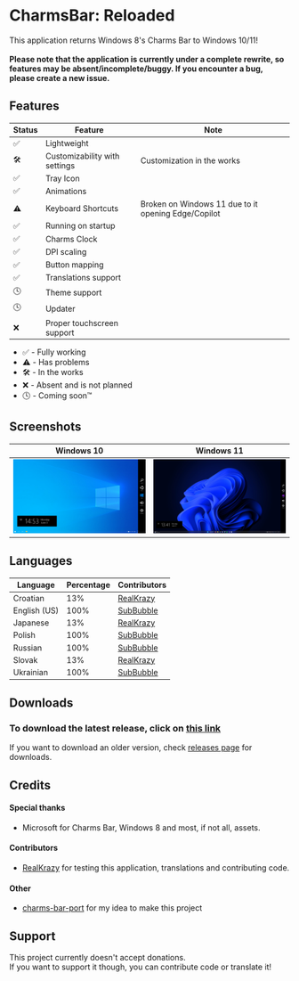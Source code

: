 # CharmsBar: Reloaded
This application returns Windows 8's Charms Bar to Windows 10/11!<br><br>
**Please note that the application is currently under a complete rewrite, so features may be absent/incomplete/buggy. If you encounter a bug, please create a new issue.**

## Features
| Status      | Feature      | Note |
| ------------- | ------------- | ------------- |
| ✅ | Lightweight |
| 🛠️ | Customizability with settings | Customization in the works |
| ✅ | Tray Icon |
| ✅ | Animations |
| ⚠️ | Keyboard Shortcuts | Broken on Windows 11 due to it opening Edge/Copilot |
| ✅ | Running on startup |
| ✅ | Charms Clock |
| ✅ | DPI scaling |
| ✅ | Button mapping |
| ✅ | Translations support |
| 🕓 | Theme support |
| 🕓 | Updater |
| ❌ | Proper touchscreen support |
- ✅ - Fully working
- ⚠️ - Has problems
- 🛠️ - In the works
- ❌ - Absent and is not planned
- 🕓 - Coming soon™

## Screenshots
| Windows 10 | Windows 11 |
| ------------- | ------------- |
| <img src="/Media/Win10Preview.png"> | <img src="/Media/Win11Preview.jpg"> |

## Languages
| Language | Percentage | Contributors |
| ------------- | ------------- | ------------- |
| Croatian | 13% | <a href="https://github.com/RealKrazy">RealKrazy</a> |
| English (US) | 100% | <a href="https://github.com/Sub-Bubble">SubBubble</a> |
| Japanese | 13% | <a href="https://github.com/RealKrazy">RealKrazy</a> |
| Polish | 100% | <a href="https://github.com/Sub-Bubble">SubBubble</a> |
| Russian | 100% | <a href="https://github.com/Sub-Bubble">SubBubble</a> |
| Slovak | 13% | <a href="https://github.com/RealKrazy">RealKrazy</a> |
| Ukrainian | 100% | <a href="https://github.com/Sub-Bubble">SubBubble</a> |

## Downloads
### **To download the latest release**, click on <a href="https://github.com/Sub-Bubble/CharmsBarReloaded/releases/latest">this link</a>

If you want to download an older version, check <a href="https://github.com/Sub-Bubble/CharmsBarReloaded/releases">releases page</a> for downloads.

## Credits
#### Special thanks
- Microsoft for Charms Bar, Windows 8 and most, if not all, assets.
#### Contributors
- <a href="https://github.com/RealKrazy">RealKrazy</a> for testing this application, translations and contributing code.
#### Other
- <a href="https://github.com/Icepenguins101/charms-bar-port">charms-bar-port</a> for my idea to make this project

## Support
This project currently doesn't accept donations.<br>If you want to support it though, you can contribute code or translate it!

